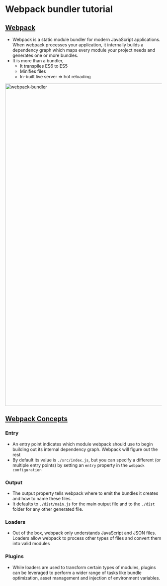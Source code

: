 # Webpack bundler tutorial

## [Webpack](https://webpack.js.org/)
- Webpack is a static module bundler for modern JavaScript applications. When webpack processes your application, it internally builds a dependency graph which maps every module your project needs and generates one or more bundles.
- It is more than a bundler,
  - It transpiles ES6 to ES5
  - Minifies files
  - In-built live server => hot reloading

<img width="1035" alt="webpack-bundler" src="https://user-images.githubusercontent.com/4599623/87679657-12a64900-c79a-11ea-80cd-b63d192f6885.png">

## [Webpack Concepts](https://webpack.js.org/concepts/)

### Entry
- An entry point indicates which module webpack should use to begin building out its internal dependency graph. Webpack will figure out the rest
- By default its value is `./src/index.js`, but you can specify a different (or multiple entry points) by setting an `entry` property in the `webpack configuration`

### Output
- The output property tells webpack where to emit the bundles it creates and how to name these files.
- It defaults to `./dist/main.js` for the main output file and to the `./dist` folder for any other generated file.

### Loaders
- Out of the box, webpack only understands JavaScript and JSON files. Loaders allow webpack to process other types of files and convert them into valid modules

### Plugins
- While loaders are used to transform certain types of modules, plugins can be leveraged to perform a wider range of tasks like bundle optimization, asset management and injection of environment variables.
